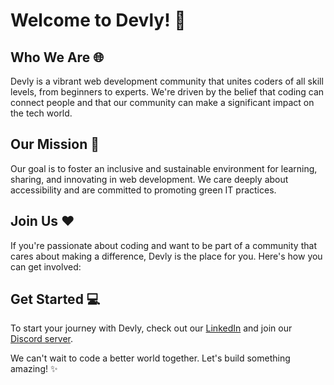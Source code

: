 # Welcome to Devly! 🚀

## Who We Are 🌐
Devly is a vibrant web development community that unites coders of all skill levels, from beginners to experts. We're driven by the belief that coding can connect people and that our community can make a significant impact on the tech world.

## Our Mission 🌱
Our goal is to foster an inclusive and sustainable environment for learning, sharing, and innovating in web development. We care deeply about accessibility and are committed to promoting green IT practices.

## Join Us ❤️
If you're passionate about coding and want to be part of a community that cares about making a difference, Devly is the place for you. Here's how you can get involved:

## Get Started 💻
To start your journey with Devly, check out our [LinkedIn](https://www.linkedin.com/company/devly-tn/) and join our [Discord server](https://discord.gg/Q8YaneMr8A).

We can't wait to code a better world together. Let's build something amazing! ✨



